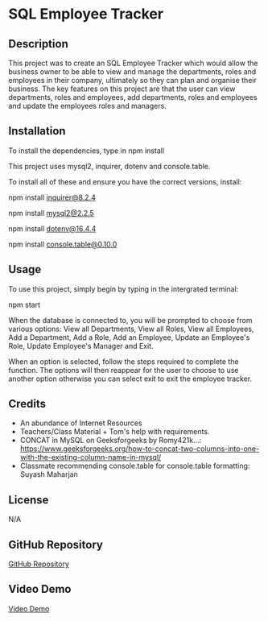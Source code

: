 # SQL Employee Tracker

## Description
This project was to create an SQL Employee Tracker which would allow the business owner to be able to view and manage the departments, roles and employees in their company, ultimately so they can plan and organise their business. The key features on this project are that the user can view departments, roles and employees, add departments, roles and employees and update the employees roles and managers. 

## Installation
To install the dependencies, type in npm install

This project uses mysql2, inquirer, dotenv and console.table.

To install all of these and ensure you have the correct versions, install:

npm install inquirer@8.2.4

npm install mysql2@2.2.5

npm install dotenv@16.4.4

npm install console.table@0.10.0

## Usage
To use this project, simply begin by typing in the intergrated terminal: 

npm start

When the database is connected to, you will be prompted to choose from various options:
View all Departments, View all Roles, View all Employees, Add a Department, Add a Role, Add an Employee, Update an Employee's Role, Update Employee's Manager and Exit.

When an option is selected, follow the steps required to complete the function. The options will then reappear for the user to choose to use another option otherwise you can select exit to exit the employee tracker.

## Credits
- An abundance of Internet Resources 
- Teachers/Class Material + Tom's help with requirements.
- CONCAT in MySQL on Geeksforgeeks by Romy421k...: https://www.geeksforgeeks.org/how-to-concat-two-columns-into-one-with-the-existing-column-name-in-mysql/
- Classmate recommending console.table for console.table formatting: Suyash Maharjan

## License
N/A

## GitHub Repository

[GitHub Repository](https://github.com/HarryP-GitHub/Employee-Tracker)

## Video Demo

[Video Demo]()
